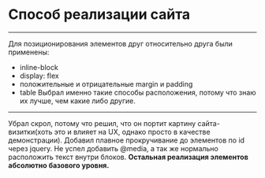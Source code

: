 # Способ реализации сайта
***
Для позиционирования элементов друг относительно друга были применены:
 * inline-block
 * display: flex
 * положительные и отрицательные margin и padding
 * table
Выбрал именно такие способы расположения, потому что знаю их лучше, чем какие либо другие. 
***
Убрал скрол, потому что решил, что он портит картину сайта-визитки(хоть это и влияет на UX, однако просто в качестве демонстрации).
Добавил плавное прокручивание до элементов по id через jquery.
Не успел добавить @media, а так же нормально расположить текст внутри блоков.
__Остальная реализация элементов абсолютно базового уровня.__
